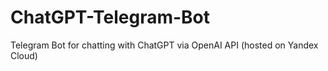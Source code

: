 # ChatGPT-Telegram-Bot
Telegram Bot for chatting with ChatGPT via OpenAI API (hosted on Yandex Cloud)
